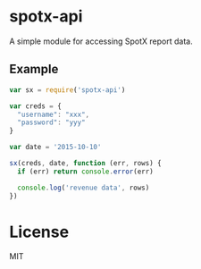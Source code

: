 # spotx-api #

A simple module for accessing SpotX report data.

## Example ##

```js
var sx = require('spotx-api')

var creds = {
  "username": "xxx",
  "password": "yyy"
}

var date = '2015-10-10'

sx(creds, date, function (err, rows) {
  if (err) return console.error(err)

  console.log('revenue data', rows)
})

```

# License #

MIT
